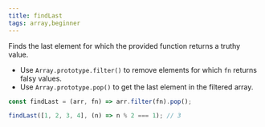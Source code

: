 ```yaml
---
title: findLast
tags: array,beginner
---
```


Finds the last element for which the provided function returns a truthy value.

- Use `Array.prototype.filter()` to remove elements for which `fn` returns falsy values.
- Use `Array.prototype.pop()` to get the last element in the filtered array.

```js
const findLast = (arr, fn) => arr.filter(fn).pop();
```

```js
findLast([1, 2, 3, 4], (n) => n % 2 === 1); // 3
```
